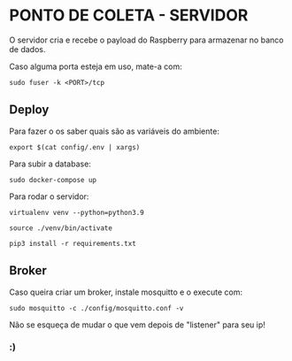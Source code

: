 # PONTO DE COLETA - SERVIDOR 
O servidor cria e recebe o payload do Raspberry para armazenar no banco de dados. 

Caso alguma porta esteja em uso, mate-a com: 
```console
sudo fuser -k <PORT>/tcp
```

## Deploy
Para fazer o os saber quais são as variáveis do ambiente:
```console
export $(cat config/.env | xargs) 
```
Para subir a database:
```console
sudo docker-compose up 
```
Para rodar o servidor:
```console
virtualenv venv --python=python3.9 
```
```console
source ./venv/bin/activate
```
```console
pip3 install -r requirements.txt
```
## Broker 
Caso queira criar um broker, instale mosquitto e o execute com:
```console
sudo mosquitto -c ./config/mosquitto.conf -v 
```
Não se esqueça de mudar o que vem depois de "listener" para seu ip!
### :)
